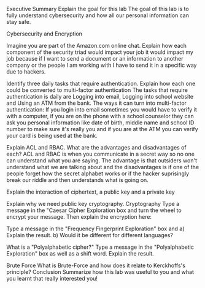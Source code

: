 Executive Summary
Explain the goal for this lab
The goal of this lab is to fully understand cybersecurity and how all our personal information can stay safe.

Cybersecurity and Encryption

Imagine you are part of the Amazon.com online chat. Explain how each component of the security triad would impact your job
it would impact my job because if I want to send a document or an information to another company or the people I am working with I have to send it in a specific way due to hackers.

Identify three daily tasks that require authentication. Explain how each one could be converted to multi-factor authentication
The tasks that require authentication is daily are Logging into email, Logging into school website and Using an ATM from the bank. The ways it can turn into multi-factor authentication: If you login into email sometimes you would have to verify it with a computer, if you are on the phone with a school counselor they can ask you personal information like date of birth, middle name and school ID number to make sure it's really you and if you are at the ATM you can verify your card is being used at the bank. 

Explain ACL and RBAC. What are the advantages and disadvantages of each?
ACL and RBAC is when you communicate in a secret way so no one can understand what you are saying. The advantage is that outsiders won't understand what we are talking about and the disadvantages is if one of the people forget how the secret alphabet works or if the hacker suprisingly break our riddle and then understands what is going on.

Explain the interaction of ciphertext, a public key and a private key

Explain why we need public key cryptography.
Cryptography
Type a message in the "Caesar Cipher Exploration box and turn the wheel to encrypt your message. Then explain the encryption here:

Type a message in the "Frequency Fingerprint Exploration" box and a) Explain the result. b) Would it be different for different languages?

What is a "Polyalphabetic cipher?" Type a message in the "Polyalphabetic Exploration" box as well as a shift word. Explain the result.

Brute Force
What is Brute-Force and how does it relate to Kerckhoffs's principle?
Conclusion
Summarize how this lab was useful to you and what you learnt that really interested you!


